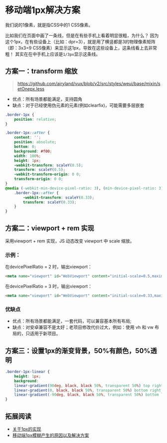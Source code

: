 # 移动端1px解决方案

我们说的1像素，就是指CSS中的1 CSS像素。

比如我们在页面中画了一条线，但是在有些手机上看着明显很粗，为什么？
因为这个1px，在有些设备上（比如：dpr=3），就是用了横竖都是3的物理像素矩阵（即：3x3=9 CSS像素）来显示这1px，导致在这些设备上，这条线看上去非常粗！
其实在在中手机上应该是`1/3px`显示这条线。


## 方案一：transform 缩放
> https://github.com/airyland/vux/blob/v2/src/styles/weui/base/mixin/setOnepx.less
* 优点：所有场景都能满足，支持圆角
* 缺点：对于已经使用伪元素的元素(例如clearfix)，可能需要多层嵌套

```css
.border-1px {
    position: relative;
}

.border-1px::after {
    content: '';
    position: absolute;
    bottom: 0;
    background: #f00;
    width: 100%;
    height: 1px;
    -webkit-transform: scaleY(0.5);
    transform: scaleY(0.5);
    -webkit-transform-origin: 0 0;
    transform-origin: 0 0;
}
@media (-webkit-min-device-pixel-ratio: 3), (min-device-pixel-ratio: 3) {
    .border-1px::after {
        -webkit-transform: scaleY(0.33);
        transform: scaleY(0.33);
    }
}
```


## 方案二：viewport + rem 实现
采用viewport + rem 实现，JS 动态改变 viewport 中 scale 缩放。

### 示例：
在devicePixelRatio = 2 时，输出viewport：

```html
<meta name="viewport" id="WebViewport" content="initial-scale=0.5,maximum-scale=0.5, minimum-scale=0.5, user-scalable=no">
```

在devicePixelRatio = 3 时，输出viewport：

```html
<meta name="viewport" id="WebViewport" content="initial-scale=0.33,maximum-scale=0.33, minimum-scale=0.33, user-scalable=no">
```

### 优缺点
* 优点：所有场景都能满足，一套代码，可以兼容基本所有布局;
* 缺点：对安卓兼容不是太好；老项目修改代价过大，例如：使用 vh 和 vw 布局的，只适用于新项目。

## 方案三：设置1px的渐变背景，50%有颜色，50%透明
```css
.border-1px-linear {
    height: 1px;
    background:
    linear-gradient(90deg, black, black 50%, transparent 50%) top right / 1px 100% no-repeat,
    linear-gradient(0, black, black 50%, transparent 50%) bottom right / 100% 1px no-repeat,
    linear-gradient(-90deg, black, black 50%, transparent 50%) bottom left / 1px 100% no-repeat;
}
```


## 拓展阅读
* [关于1px的实现](https://www.jianshu.com/p/95535c25d19f)
* [移动端1px模糊产生的原因以及解决方案](https://blog.csdn.net/alightman/article/details/84575184)

